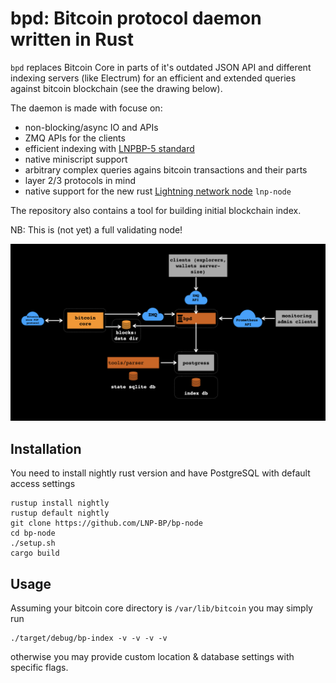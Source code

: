 # bpd: Bitcoin protocol daemon written in Rust

`bpd` replaces Bitcoin Core in parts of it's outdated JSON API and
different indexing servers (like Electrum) for an efficient and extended
queries against bitcoin blockchain (see the drawing below).

The daemon is made with focuse on:
* non-blocking/async IO and APIs
* ZMQ APIs for the clients
* efficient indexing with
  [LNPBP-5 standard](https://github.com/LNP-BP/lnpbps/blob/master/lnpbp-0005.md)
* native miniscript support
* arbitrary complex queries agains bitcoin transactions and their parts
* layer 2/3 protocols in mind
* native support for the new rust 
  [Lightning network node](https://github.com/LNP-BP/lnp-node) `lnp-node`

The repository also contains a tool for building initial blockchain index.

NB: This is (not yet) a full validating node!

![Software architecture](doc/architecture.jpeg)

## Installation

You need to install nightly rust version and have PostgreSQL with
default access settings

```shell script
rustup install nightly
rustup default nightly
git clone https://github.com/LNP-BP/bp-node
cd bp-node
./setup.sh
cargo build
```

## Usage

Assuming your bitcoin core directory is `/var/lib/bitcoin` you may
simply run

```shell script
./target/debug/bp-index -v -v -v -v
```

otherwise you may provide custom location & database settings with
specific flags.
